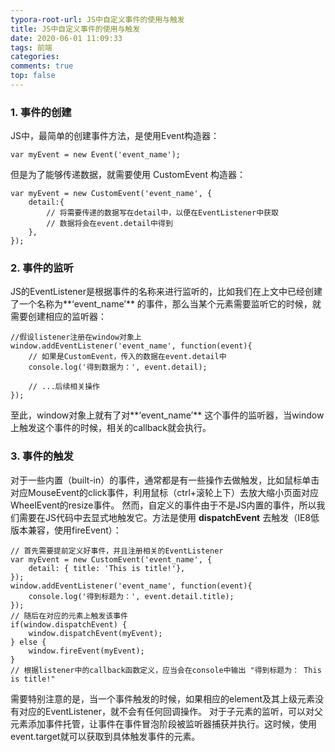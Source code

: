 ```yaml
---
typora-root-url: JS中自定义事件的使用与触发
title: JS中自定义事件的使用与触发
date: 2020-06-01 11:09:33
tags: 前端
categories:
comments: true
top: false
---
```


### 1. 事件的创建

JS中，最简单的创建事件方法，是使用Event构造器：

```
var myEvent = new Event('event_name');
```

但是为了能够传递数据，就需要使用 CustomEvent 构造器：

```
var myEvent = new CustomEvent('event_name', {
    detail:{
        // 将需要传递的数据写在detail中，以便在EventListener中获取
        // 数据将会在event.detail中得到
    },
});
```

### 2. 事件的监听

JS的EventListener是根据事件的名称来进行监听的，比如我们在上文中已经创建了一个名称为**‘event_name’** 的事件，那么当某个元素需要监听它的时候，就需要创建相应的监听器：

```
//假设listener注册在window对象上
window.addEventListener('event_name', function(event){
    // 如果是CustomEvent，传入的数据在event.detail中
    console.log('得到数据为：', event.detail);

    // ...后续相关操作
});
```

至此，window对象上就有了对**‘event_name’** 这个事件的监听器，当window上触发这个事件的时候，相关的callback就会执行。

### 3. 事件的触发

对于一些内置（built-in）的事件，通常都是有一些操作去做触发，比如鼠标单击对应MouseEvent的click事件，利用鼠标（ctrl+滚轮上下）去放大缩小页面对应WheelEvent的resize事件。
然而，自定义的事件由于不是JS内置的事件，所以我们需要在JS代码中去显式地触发它。方法是使用 **dispatchEvent** 去触发（IE8低版本兼容，使用fireEvent）：

```
// 首先需要提前定义好事件，并且注册相关的EventListener
var myEvent = new CustomEvent('event_name', { 
    detail: { title: 'This is title!'},
});
window.addEventListener('event_name', function(event){
    console.log('得到标题为：', event.detail.title);
});
// 随后在对应的元素上触发该事件
if(window.dispatchEvent) {  
    window.dispatchEvent(myEvent);
} else {
    window.fireEvent(myEvent);
}
// 根据listener中的callback函数定义，应当会在console中输出 "得到标题为： This is title!"
```

需要特别注意的是，当一个事件触发的时候，如果相应的element及其上级元素没有对应的EventListener，就不会有任何回调操作。 
对于子元素的监听，可以对父元素添加事件托管，让事件在事件冒泡阶段被监听器捕获并执行。这时候，使用event.target就可以获取到具体触发事件的元素。